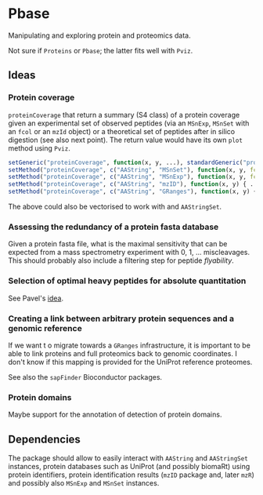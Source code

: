 Pbase
=====

Manipulating and exploring protein and proteomics data.

Not sure if `Proteins` or `Pbase`; the latter fits well with `Pviz`.

## Ideas

### Protein coverage

`proteinCoverage` that return a summary (S4 class) of a protein
coverage given an experimental set of observed peptides (via an
`MSnExp`, `MSnSet` with an `fcol` or an `mzId` object) or a
theoretical set of peptides after in silico digestion (see also next
point). The return value would have its own `plot` method using
`Pviz`.

```r
setGeneric("proteinCoverage", function(x, y, ...), standardGeneric("proteinCoverage"))
setMethod("proteinCoverage", c("AAString", "MSnSet"), function(x, y, fcol = "pepseq") { ... } )
setMethod("proteinCoverage", c("AAString", "MSnExp"), function(x, y, fcol = "pepseq") { ... } )
setMethod("proteinCoverage", c("AAString", "mzID"), function(x, y) { ... } )
setMethod("proteinCoverage", c("AAString", "GRanges"), function(x, y) { ... } )
```
The above could also be vectorised to work with and `AAStringSet`.

### Assessing the redundancy of a protein fasta database

Given a protein fasta file, what is the maximal sensitivity that can
be expected from a mass spectrometry experiment with 0, 1,
... miscleavages. This should probably also include a filtering step
for peptide *flyability*.

### Selection of optimal heavy peptides for absolute quantitation

See Pavel's [idea](https://github.com/sgibb/cleaver/issues/5).

### Creating a link between arbitrary protein sequences and a genomic reference

If we want t o migrate towards a `GRanges` infrastructure, it is
important to be able to link proteins and full proteomics back to
genomic coordinates. I don't know if this mapping is provided for the
UniProt reference proteomes. 

See also the `sapFinder` Bioconductor packages.

### Protein domains

Maybe support for the annotation of detection of protein domains.

## Dependencies

The package should allow to easily interact with `AAString` and
`AAStringSet` instances, protein databases such as UniProt (and
possibly biomaRt) using protein identifiers, protein identification
results (`mzID` package and, later `mzR`) and possibly also `MSnExp`
and `MSnSet` instances. 


